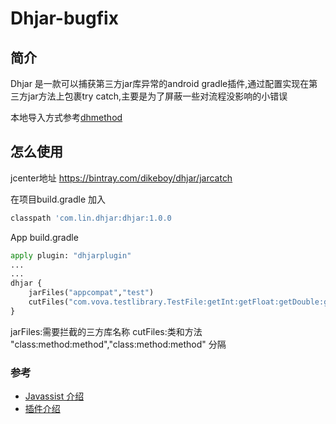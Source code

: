 # Dhjar-bugfix

## 简介

Dhjar 是一款可以捕获第三方jar库异常的android gradle插件,通过配置实现在第三方jar方法上包裹try catch,主要是为了屏蔽一些对流程没影响的小错误

本地导入方式参考[dhmethod](https://github.com/dikeboy/DhMethodTime)

##  怎么使用

jcenter地址   https://bintray.com/dikeboy/dhjar/jarcatch

在项目build.gradle 加入
```python
classpath 'com.lin.dhjar:dhjar:1.0.0
```
App build.gradle 
```python
apply plugin: "dhjarplugin"
...
...
dhjar {
    jarFiles("appcompat","test")
    cutFiles("com.vova.testlibrary.TestFile:getInt:getFloat:getDouble:getLong:getShort:getChar:getByte:getString")
}
```
jarFiles:需要拦截的三方库名称
cutFiles:类和方法 "class:method:method","class:method:method" 分隔


### 参考
* [Javassist 介绍](http://www.javassist.org/tutorial/tutorial.html)
* [插件介绍](https://www.cnblogs.com/dikeboy/p/11505800.html)

